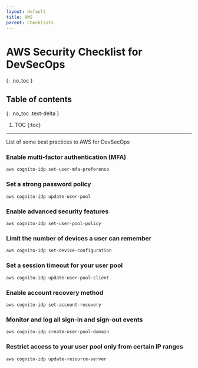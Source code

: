 ```yaml
---
layout: default
title: AWS
parent: Checklists
---
```


# AWS Security Checklist for DevSecOps
{: .no_toc }

## Table of contents
{: .no_toc .text-delta }

1. TOC
{:toc}

---

<span class="d-inline-block p-2 mr-1 v-align-middle bg-green-000"></span>List of some best practices to AWS for DevSecOps




### Enable multi-factor authentication (MFA)

```
aws cognito-idp set-user-mfa-preference
```


### Set a strong password policy

```
aws cognito-idp update-user-pool
```

### Enable advanced security features      

```
aws cognito-idp set-user-pool-policy
```


### Limit the number of devices a user can remember 

```
aws cognito-idp set-device-configuration
```

### Set a session timeout for your user pool    

```
aws cognito-idp update-user-pool-client
```

### Enable account recovery method 

```
aws cognito-idp set-account-recovery
```

### Monitor and log all sign-in and sign-out events 

```
aws cognito-idp create-user-pool-domain
```

### Restrict access to your user pool only from certain IP ranges

```
aws cognito-idp update-resource-server
```
